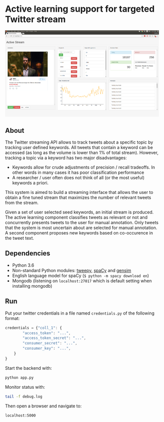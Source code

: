 # Active learning support for targeted Twitter stream


![The Active Stream interface](active_stream_interface.png)


## About

The Twitter streaming API allows to track tweets about a specific topic by
tracking user defined keywords. All tweets that contain a keyword can be
accessed (as long as the volume is lower than 1% of total stream). However,
tracking a topic via a keyword has two major disadvantages:

* Keywords allow for crude adjustments of precision / recall tradeoffs. In other
    words in many cases it has poor classification performance
* A researcher / user often does not think of all (or the most useful) keywords
    a priori.

This system is aimed to build a streaming interface that allows the user to
obtain a fine tuned stream that maximizes the number of relevant tweets
from the stream.

Given a set of user selected seed keywords,
an initial stream is produced. The active learning component classifies tweets
as relevant or not and concurrently presents tweets to the user for manual
annotation. Only tweets that the system is most uncertain about are selected for
manual annotation. A second component proposes new keywords based on
co-occurence in the tweet text. 



## Dependencies

* Python 3.6
* Non-standard Python modules: [tweepy](http://www.tweepy.org/), [spaCy](https://spacy.io/) and [gensim](https://radimrehurek.com/gensim/)
* English language model for spaCy (`$ python -m spacy download en`)
* Mongodb (listening on `localhost:27017` which is default setting when
    installing mongodb)

## Run

Put your twitter credentials in a file named `credentials.py` of the 
following format:
```javascript
credentials = {"coll_1": {
        "access_token": "...",
        "access_token_secret": "...",
        "consumer_secret": "...",
        "consumer_key": "...",
    }
}
```

Start the backend with:
```bash
python app.py
```

Monitor status with:
```bash
tail -f debug.log
```

Then open a browser and navigate to:
```bach
localhost:5000
```
